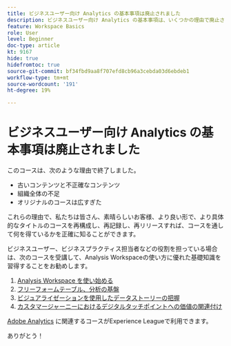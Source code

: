 ```yaml
---
title: ビジネスユーザー向け Analytics の基本事項は廃止されました
description: ビジネスユーザー向け Analytics の基本事項は、いくつかの理由で廃止されました。
feature: Workspace Basics
role: User
level: Beginner
doc-type: article
kt: 9167
hide: true
hidefromtoc: true
source-git-commit: bf34fbd9aa8f707efd8cb96a3cebda03d6ebdeb1
workflow-type: tm+mt
source-wordcount: '191'
ht-degree: 19%

---
```



# ビジネスユーザー向け Analytics の基本事項は廃止されました

このコースは、次のような理由で終了しました。

* 古いコンテンツと不正確なコンテンツ
* 組織全体の不足
* オリジナルのコースは広すぎた

これらの理由で、私たちは皆さん、素晴らしいお客様、より良い形で、より具体的なタイトルのコースを再構成し、再記録し、再リリースすれば、コースを通して何を得ているかを正確に知ることができます。

ビジネスユーザー、ビジネスプラクティス担当者などの役割を担っている場合は、次のコースを受講して、Analysis Workspaceの使い方に優れた基礎知識を習得することをお勧めします。

1. [Analysis Workspace を使い始める](https://experienceleague.adobe.com/?recommended=Analytics-U-1-2020.1.workspace)
1. [フリーフォームテーブル、分析の基盤](https://experienceleague.adobe.com/?recommended=Analytics-U-1-2020.3)
1. [ビジュアライゼーションを使用したデータストーリーの把握](https://experienceleague.adobe.com/?recommended=Analytics-U-1-2021.1.visualizations)
1. [カスタマージャーニーにおけるデジタルタッチポイントへの価値の関連付け](https://experienceleague.adobe.com/?recommended=Analytics-U-1-2020.2)

[Adobe Analytics](https://experienceleague.adobe.com/?recommended=Analytics-U-1-2020.1.workspace) に関連するコースがExperience Leagueで利用できます。

ありがとう！